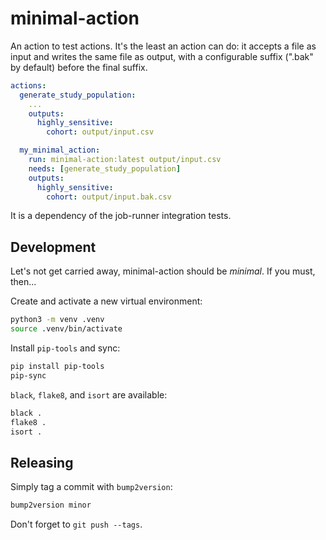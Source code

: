 # minimal-action

An action to test actions. It's the least an action can do: it accepts a file as input
and writes the same file as output, with a configurable suffix (".bak" by default) before the final suffix.

```yaml
actions:
  generate_study_population:
    ...
    outputs:
      highly_sensitive:
        cohort: output/input.csv

  my_minimal_action:
    run: minimal-action:latest output/input.csv
    needs: [generate_study_population]
    outputs:
      highly_sensitive:
        cohort: output/input.bak.csv
```

It is a dependency of the job-runner integration tests.

## Development

Let's not get carried away, minimal-action should be *minimal*. If you must, then...

Create and activate a new virtual environment:

```sh
python3 -m venv .venv
source .venv/bin/activate
```

Install `pip-tools` and sync:

```sh
pip install pip-tools
pip-sync
```

`black`, `flake8`, and `isort` are available:

```sh
black .
flake8 .
isort .
```

## Releasing

Simply tag a commit with `bump2version`:

```sh
bump2version minor
```

Don't forget to `git push --tags`.

